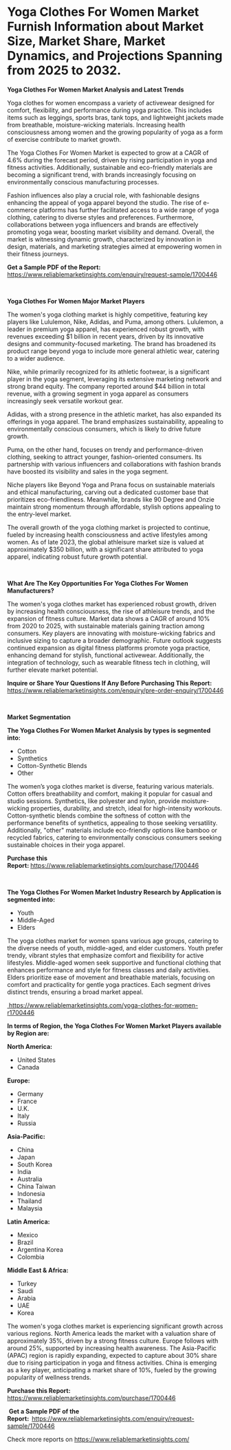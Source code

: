 <p><h1>Yoga Clothes For Women Market Furnish Information about Market Size, Market Share, Market Dynamics, and Projections Spanning from 2025 to 2032.</h1></p><p><strong>Yoga Clothes For Women Market Analysis and Latest Trends</strong></p>
<p><p>Yoga clothes for women encompass a variety of activewear designed for comfort, flexibility, and performance during yoga practice. This includes items such as leggings, sports bras, tank tops, and lightweight jackets made from breathable, moisture-wicking materials. Increasing health consciousness among women and the growing popularity of yoga as a form of exercise contribute to market growth. </p><p>The Yoga Clothes For Women Market is expected to grow at a CAGR of 4.6% during the forecast period, driven by rising participation in yoga and fitness activities. Additionally, sustainable and eco-friendly materials are becoming a significant trend, with brands increasingly focusing on environmentally conscious manufacturing processes. </p><p>Fashion influences also play a crucial role, with fashionable designs enhancing the appeal of yoga apparel beyond the studio. The rise of e-commerce platforms has further facilitated access to a wide range of yoga clothing, catering to diverse styles and preferences. Furthermore, collaborations between yoga influencers and brands are effectively promoting yoga wear, boosting market visibility and demand. Overall, the market is witnessing dynamic growth, characterized by innovation in design, materials, and marketing strategies aimed at empowering women in their fitness journeys.</p></p>
<p><strong>Get a Sample PDF of the Report:&nbsp;</strong> <a href="https://www.reliablemarketinsights.com/enquiry/request-sample/1700446?utm_campaign=2951&utm_medium=2&utm_source=Github&utm_content=ia&utm_term=05042025&utm_id=yoga-clothes-for-women">https://www.reliablemarketinsights.com/enquiry/request-sample/1700446</a></p>
<p>&nbsp;</p>
<p><strong>Yoga Clothes For Women Major Market Players</strong></p>
<p><p>The women's yoga clothing market is highly competitive, featuring key players like Lululemon, Nike, Adidas, and Puma, among others. Lululemon, a leader in premium yoga apparel, has experienced robust growth, with revenues exceeding $1 billion in recent years, driven by its innovative designs and community-focused marketing. The brand has broadened its product range beyond yoga to include more general athletic wear, catering to a wider audience.</p><p>Nike, while primarily recognized for its athletic footwear, is a significant player in the yoga segment, leveraging its extensive marketing network and strong brand equity. The company reported around $44 billion in total revenue, with a growing segment in yoga apparel as consumers increasingly seek versatile workout gear.</p><p>Adidas, with a strong presence in the athletic market, has also expanded its offerings in yoga apparel. The brand emphasizes sustainability, appealing to environmentally conscious consumers, which is likely to drive future growth.</p><p>Puma, on the other hand, focuses on trendy and performance-driven clothing, seeking to attract younger, fashion-oriented consumers. Its partnership with various influencers and collaborations with fashion brands have boosted its visibility and sales in the yoga segment.</p><p>Niche players like Beyond Yoga and Prana focus on sustainable materials and ethical manufacturing, carving out a dedicated customer base that prioritizes eco-friendliness. Meanwhile, brands like 90 Degree and Onzie maintain strong momentum through affordable, stylish options appealing to the entry-level market.</p><p>The overall growth of the yoga clothing market is projected to continue, fueled by increasing health consciousness and active lifestyles among women. As of late 2023, the global athleisure market size is valued at approximately $350 billion, with a significant share attributed to yoga apparel, indicating robust future growth potential.</p></p>
<p>&nbsp;</p>
<p><strong>What Are The Key Opportunities For Yoga Clothes For Women Manufacturers?</strong></p>
<p><p>The women's yoga clothes market has experienced robust growth, driven by increasing health consciousness, the rise of athleisure trends, and the expansion of fitness culture. Market data shows a CAGR of around 10% from 2020 to 2025, with sustainable materials gaining traction among consumers. Key players are innovating with moisture-wicking fabrics and inclusive sizing to capture a broader demographic. Future outlook suggests continued expansion as digital fitness platforms promote yoga practice, enhancing demand for stylish, functional activewear. Additionally, the integration of technology, such as wearable fitness tech in clothing, will further elevate market potential.</p></p>
<p><strong>Inquire or Share Your Questions If Any Before Purchasing This Report:</strong> <a href="https://www.reliablemarketinsights.com/enquiry/pre-order-enquiry/1700446?utm_campaign=2951&utm_medium=2&utm_source=Github&utm_content=ia&utm_term=05042025&utm_id=yoga-clothes-for-women">https://www.reliablemarketinsights.com/enquiry/pre-order-enquiry/1700446</a></p>
<p>&nbsp;</p>
<p><strong>Market Segmentation</strong></p>
<p><strong>The Yoga Clothes For Women Market Analysis by types is segmented into:</strong></p>
<p><ul><li>Cotton</li><li>Synthetics</li><li>Cotton-Synthetic Blends</li><li>Other</li></ul></p>
<p><p>The women’s yoga clothes market is diverse, featuring various materials. Cotton offers breathability and comfort, making it popular for casual and studio sessions. Synthetics, like polyester and nylon, provide moisture-wicking properties, durability, and stretch, ideal for high-intensity workouts. Cotton-synthetic blends combine the softness of cotton with the performance benefits of synthetics, appealing to those seeking versatility. Additionally, "other" materials include eco-friendly options like bamboo or recycled fabrics, catering to environmentally conscious consumers seeking sustainable choices in their yoga apparel.</p></p>
<p><strong>Purchase this Report:&nbsp;</strong><a href="https://www.reliablemarketinsights.com/purchase/1700446?utm_campaign=2951&utm_medium=2&utm_source=Github&utm_content=ia&utm_term=05042025&utm_id=yoga-clothes-for-women">https://www.reliablemarketinsights.com/purchase/1700446</a></p>
<p>&nbsp;</p>
<p><strong>The Yoga Clothes For Women Market Industry Research by Application is segmented into:</strong></p>
<p><ul><li>Youth</li><li>Middle-Aged</li><li>Elders</li></ul></p>
<p><p>The yoga clothes market for women spans various age groups, catering to the diverse needs of youth, middle-aged, and elder customers. Youth prefer trendy, vibrant styles that emphasize comfort and flexibility for active lifestyles. Middle-aged women seek supportive and functional clothing that enhances performance and style for fitness classes and daily activities. Elders prioritize ease of movement and breathable materials, focusing on comfort and practicality for gentle yoga practices. Each segment drives distinct trends, ensuring a broad market appeal.</p></p>
<p><a href="https://www.reliablemarketinsights.com/yoga-clothes-for-women-r1700446?utm_campaign=2951&utm_medium=2&utm_source=Github&utm_content=ia&utm_term=05042025&utm_id=yoga-clothes-for-women">&nbsp;https://www.reliablemarketinsights.com/yoga-clothes-for-women-r1700446</a></p>
<p><strong>In terms of Region, the Yoga Clothes For Women Market Players available by Region are:</strong></p>
<p>
    <p> <strong> North America: </strong>
        <ul>
            <li>United States</li>
            <li>Canada</li>
        </ul>
        </p> 
    <p> <strong> Europe: </strong>
        <ul>
            <li>Germany</li>
            <li>France</li>
            <li>U.K.</li>
            <li>Italy</li>
            <li>Russia</li>
        </ul>
        </p> 
    <p> <strong> Asia-Pacific: </strong>
        <ul>
            <li>China</li>
            <li>Japan</li>
            <li>South Korea</li>
            <li>India</li>
            <li>Australia</li>
            <li>China Taiwan</li>
            <li>Indonesia</li>
            <li>Thailand</li>
            <li>Malaysia</li>
        </ul>
        </p> 
    <p> <strong> Latin America: </strong>
        <ul>
            <li>Mexico</li>
            <li>Brazil</li>
            <li>Argentina Korea</li>
            <li>Colombia</li>
        </ul>
        </p> 
    <p> <strong> Middle East & Africa: </strong>
        <ul>
            <li>Turkey</li>
            <li>Saudi</li>
            <li>Arabia</li>
            <li>UAE</li>
            <li>Korea</li>
        </ul>
    </p>
    </p>
<p><p>The women's yoga clothes market is experiencing significant growth across various regions. North America leads the market with a valuation share of approximately 35%, driven by a strong fitness culture. Europe follows with around 25%, supported by increasing health awareness. The Asia-Pacific (APAC) region is rapidly expanding, expected to capture about 30% share due to rising participation in yoga and fitness activities. China is emerging as a key player, anticipating a market share of 10%, fueled by the growing popularity of wellness trends.</p></p>
<p><strong>Purchase this Report: </strong><a href="https://www.reliablemarketinsights.com/purchase/1700446?utm_campaign=2951&utm_medium=2&utm_source=Github&utm_content=ia&utm_term=05042025&utm_id=yoga-clothes-for-women">https://www.reliablemarketinsights.com/purchase/1700446</a></p>
<p>&nbsp;<strong>Get a Sample PDF of the Report:&nbsp;&nbsp;</strong><a href="https://www.reliablemarketinsights.com/enquiry/request-sample/1700446?utm_campaign=2951&utm_medium=2&utm_source=Github&utm_content=ia&utm_term=05042025&utm_id=yoga-clothes-for-women">https://www.reliablemarketinsights.com/enquiry/request-sample/1700446</a></p>
<p><strong></strong></p>
<p>Check more reports on <a href="https://www.reliablemarketinsights.com/?utm_campaign=2951&utm_medium=2&utm_source=Github&utm_content=ia&utm_term=05042025&utm_id=yoga-clothes-for-women">https://www.reliablemarketinsights.com/</a></p>